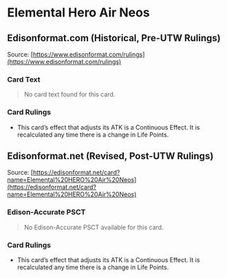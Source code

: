 # Elemental Hero Air Neos

## Edisonformat.com (Historical, Pre-UTW Rulings)

Source: [https://www.edisonformat.com/rulings](https://www.edisonformat.com/rulings)

### Card Text

> No card text found for this card.

### Card Rulings

*   This card’s effect that adjusts its ATK is a Continuous Effect. It is recalculated any time there is a change in Life Points.

## Edisonformat.net (Revised, Post-UTW Rulings)

Source: [https://edisonformat.net/card?name=Elemental%20HERO%20Air%20Neos](https://edisonformat.net/card?name=Elemental%20HERO%20Air%20Neos)

### Edison-Accurate PSCT

> No Edison-Accurate PSCT available for this card.

### Card Rulings

*   This card’s effect that adjusts its ATK is a Continuous Effect. It is recalculated any time there is a change in Life Points.
            